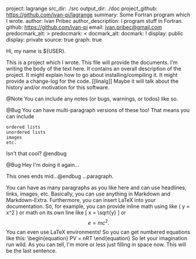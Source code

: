 project: lagrange
src_dir: ./src
output_dir: ./doc
project_github: https://github.com/ivan-pi/lagrange
summary: Some Fortran program which I wrote.
author: Ivan Pribec
author_description: I program stuff in Fortran.
github: https://github.com/ivan-pi
email: ivan.pribec@gmail.com
predocmark_alt: >
predocmark: <
docmark_alt:
docmark: !
display: public
display: private
source: true
graph: true

Hi, my name is ${USER}.

This is a project which I wrote. This file will provide the documents. I'm writing the body of the text here. It contains an overall description of the project. It might explain how to go about installing/compiling it. It might provide a change-log for the code. [[linalg]] Maybe it will talk about the history and/or motivation for this software.

@Note You can include any notes (or bugs, warnings, or todos) like so.

@Bug You can have multi-paragraph versions of these too! That means you can include

    ordered lists
    unordered lists
    images
    etc.

Isn't that cool? @endbug

@Bug Hey I'm doing it again...

This ones ends mid...@endbug ...paragraph.

You can have as many paragraphs as you like here and can use headlines, links, images, etc. Basically, you can use anything in Markdown and Markdown-Extra. Furthermore, you can insert LaTeX into your documentation. So, for example, you can provide inline math using like ( y = x^2 ) or math on its own line like [ x = \sqrt{y} ] or $$ e = mc^2. $$ You can even use LaTeX environments! So you can get numbered equations like this: \begin{equation} PV = nRT \end{equation} So let your imagination run wild. As you can tell, I'm more or less just filling in space now. This will be the last sentence.